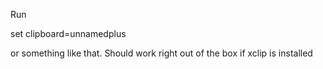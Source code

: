 Run

set clipboard=unnamedplus

or something like that. Should work right out of the box if xclip is installed

